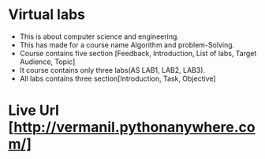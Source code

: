# Virtual labs
+ This is about computer science and engineering.
+ This has made for a course name Algorithm and problem-Solving.
+ Course contains five section [Feedback, Introduction, List of labs, Target Audience, Topic]
+ It course contains only three labs(AS LAB1, LAB2, LAB3).
+ All labs contains three section[Introduction, Task, Objective]

# Live Url [http://vermanil.pythonanywhere.com/]